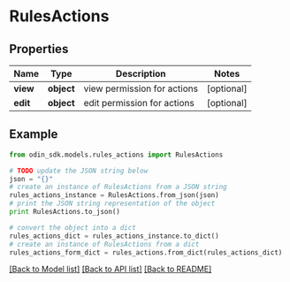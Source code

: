 # RulesActions


## Properties

Name | Type | Description | Notes
------------ | ------------- | ------------- | -------------
**view** | **object** | view permission for actions | [optional] 
**edit** | **object** | edit permission for actions | [optional] 

## Example

```python
from odin_sdk.models.rules_actions import RulesActions

# TODO update the JSON string below
json = "{}"
# create an instance of RulesActions from a JSON string
rules_actions_instance = RulesActions.from_json(json)
# print the JSON string representation of the object
print RulesActions.to_json()

# convert the object into a dict
rules_actions_dict = rules_actions_instance.to_dict()
# create an instance of RulesActions from a dict
rules_actions_form_dict = rules_actions.from_dict(rules_actions_dict)
```
[[Back to Model list]](../README.md#documentation-for-models) [[Back to API list]](../README.md#documentation-for-api-endpoints) [[Back to README]](../README.md)


